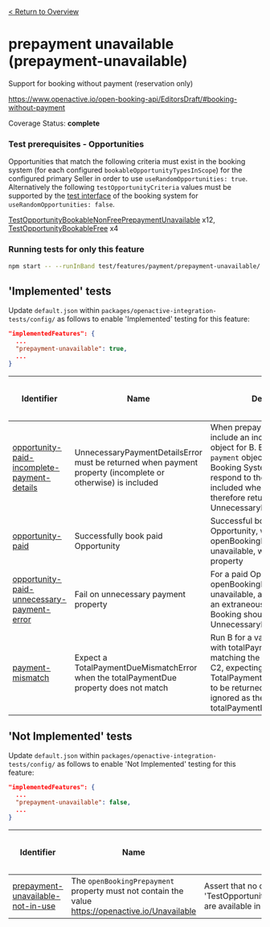 [< Return to Overview](../../README.md)
# prepayment unavailable (prepayment-unavailable)

Support for booking without payment (reservation only)


https://www.openactive.io/open-booking-api/EditorsDraft/#booking-without-payment

Coverage Status: **complete**
### Test prerequisites - Opportunities
Opportunities that match the following criteria must exist in the booking system (for each configured `bookableOpportunityTypesInScope`) for the configured primary Seller in order to use `useRandomOpportunities: true`. Alternatively the following `testOpportunityCriteria` values must be supported by the [test interface](https://openactive.io/test-interface/) of the booking system for `useRandomOpportunities: false`.

[TestOpportunityBookableNonFreePrepaymentUnavailable](https://openactive.io/test-interface#TestOpportunityBookableNonFreePrepaymentUnavailable) x12, [TestOpportunityBookableFree](https://openactive.io/test-interface#TestOpportunityBookableFree) x4



### Running tests for only this feature

```bash
npm start -- --runInBand test/features/payment/prepayment-unavailable/
```



## 'Implemented' tests

Update `default.json` within `packages/openactive-integration-tests/config/` as follows to enable 'Implemented' testing for this feature:

```json
"implementedFeatures": {
  ...
  "prepayment-unavailable": true,
  ...
}
```

| Identifier | Name | Description | Prerequisites per Opportunity Type | Required Test Interface Actions |
|------------|------|-------------|---------------|-------------------|
| [opportunity-paid-incomplete-payment-details](./implemented/opportunity-paid-incomplete-payment-details-test.js) | UnnecessaryPaymentDetailsError must be returned when payment property (incomplete or otherwise) is included | When prepayment is unavailable, include an incomplete `payment` object for B. Even though the `payment` object is incomplete, the Booking System should only respond to the fact that `payment` is included when it is unecessary, therefore returning an UnnecessaryPaymentDetailsError | [TestOpportunityBookableNonFreePrepaymentUnavailable](https://openactive.io/test-interface#TestOpportunityBookableNonFreePrepaymentUnavailable) x3, [TestOpportunityBookableFree](https://openactive.io/test-interface#TestOpportunityBookableFree) x1 |  |
| [opportunity-paid](./implemented/opportunity-paid-test.js) | Successfully book paid Opportunity | Successful booking of a paid Opportunity, where openBookingPrepayment is unavailable, without `payment` property | [TestOpportunityBookableNonFreePrepaymentUnavailable](https://openactive.io/test-interface#TestOpportunityBookableNonFreePrepaymentUnavailable) x3, [TestOpportunityBookableFree](https://openactive.io/test-interface#TestOpportunityBookableFree) x1 |  |
| [opportunity-paid-unnecessary-payment-error](./implemented/opportunity-paid-unnecessary-payment-error-test.js) | Fail on unnecessary payment property | For a paid Opportunity, where openBookingPrepayment is unavailable, attempt to book with an extraneous `payment` property. Booking should fail with UnnecessaryPaymentDetailsError | [TestOpportunityBookableNonFreePrepaymentUnavailable](https://openactive.io/test-interface#TestOpportunityBookableNonFreePrepaymentUnavailable) x3, [TestOpportunityBookableFree](https://openactive.io/test-interface#TestOpportunityBookableFree) x1 |  |
| [payment-mismatch](./implemented/payment-mismatch-test.js) | Expect a TotalPaymentDueMismatchError when the totalPaymentDue property does not match | Run B for a valid opportunity, with totalPaymentDue not matching the value returned by C2, expecting a TotalPaymentDueMismatchError to be returned (C1 and C2 ignored as they do not have totalPaymentDue) | [TestOpportunityBookableNonFreePrepaymentUnavailable](https://openactive.io/test-interface#TestOpportunityBookableNonFreePrepaymentUnavailable) x3, [TestOpportunityBookableFree](https://openactive.io/test-interface#TestOpportunityBookableFree) x1 |  |



## 'Not Implemented' tests


Update `default.json` within `packages/openactive-integration-tests/config/` as follows to enable 'Not Implemented' testing for this feature:

```json
"implementedFeatures": {
  ...
  "prepayment-unavailable": false,
  ...
}
```

| Identifier | Name | Description | Prerequisites per Opportunity Type | Required Test Interface Actions |
|------------|------|-------------|---------------|-------------------|
| [prepayment-unavailable-not-in-use](./not-implemented/prepayment-unavailable-not-in-use-test.js) | The `openBookingPrepayment` property must not contain the value https://openactive.io/Unavailable | Assert that no opportunities that match criteria 'TestOpportunityBookableNonFreePrepaymentUnavailable' are available in the opportunity feeds. |  |  |
